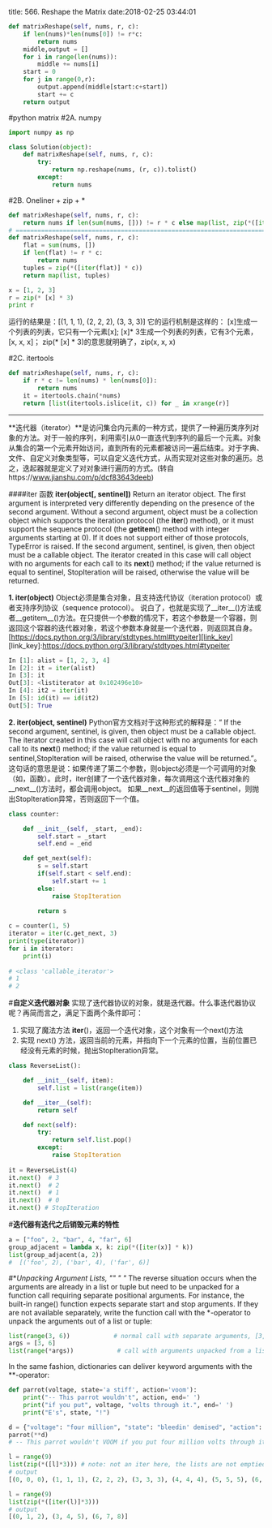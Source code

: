 title: 566. Reshape the Matrix
date:2018-02-25 03:44:01

```python
def matrixReshape(self, nums, r, c):
    if len(nums)*len(nums[0]) != r*c:
        return nums
    middle,output = []
    for i in range(len(nums)):
        middle += nums[i]
    start = 0
    for j in range(0,r):
        output.append(middle[start:c+start])
        start += c
    return output
```

#python matrix
#2A. numpy
```python
import numpy as np

class Solution(object):
    def matrixReshape(self, nums, r, c):
        try:
            return np.reshape(nums, (r, c)).tolist()
        except:
            return nums
```

#2B. Oneliner + zip + *
```python
def matrixReshape(self, nums, r, c):
    return nums if len(sum(nums, [])) != r * c else map(list, zip(*([iter(sum(nums, []))]*c)))
# ==============================================================================================
def matrixReshape(self, nums, r, c):
    flat = sum(nums, [])
    if len(flat) != r * c:
        return nums
    tuples = zip(*([iter(flat)] * c))
    return map(list, tuples)
```
```python
x = [1, 2, 3]
r = zip(* [x] * 3)
print r
```
运行的结果是：[(1, 1, 1), (2, 2, 2), (3, 3, 3)]
它的运行机制是这样的：
[x]生成一个列表的列表，它只有一个元素[x]; [x]* 3生成一个列表的列表，它有3个元素，[x, x, x]； zip(* [x] * 3)的意思就明确了，zip(x, x, x)

#2C. itertools
```python
def matrixReshape(self, nums, r, c):
    if r * c != len(nums) * len(nums[0]):
        return nums
    it = itertools.chain(*nums)
    return [list(itertools.islice(it, c)) for _ in xrange(r)]
```
- - - - 
**迭代器（iterator）**是访问集合内元素的一种方式，提供了一种遍历类序列对象的方法。对于一般的序列，利用索引从0一直迭代到序列的最后一个元素。对象从集合的第一个元素开始访问，直到所有的元素都被访问一遍后结束。对于字典、文件、自定义对象类型等，可以自定义迭代方式，从而实现对这些对象的遍历。总之，迭起器就是定义了对对象进行遍历的方式。(转自https://www.jianshu.com/p/dcf83643deeb)

####iter 函数
**iter(object[, sentinel])**
Return an iterator object. The first argument is interpreted very differently depending on the presence of the second argument. Without a second argument, object must be a collection object which supports the iteration protocol (the __iter__() method), or it must support the sequence protocol (the __getitem__() method with integer arguments starting at 0). If it does not support either of those protocols, TypeError is raised. If the second argument, sentinel, is given, then object must be a callable object. The iterator created in this case will call object with no arguments for each call to its __next__() method; if the value returned is equal to sentinel, StopIteration will be raised, otherwise the value will be returned.

**1. iter(object)**
Object必须是集合对象，且支持迭代协议（iteration protocol）或者支持序列协议（sequence protocol）。
说白了，也就是实现了__iter__()方法或者__getitem__()方法。在只提供一个参数的情况下，若这个参数是一个容器，则返回这个容器的迭代器对象，若这个参数本身就是一个迭代器，则返回其自身。[https://docs.python.org/3/library/stdtypes.html#typeiter][link_key] 
[link_key]:https://docs.python.org/3/library/stdtypes.html#typeiter
```python
In [1]: alist = [1, 2, 3, 4]
In [2]: it = iter(alist)
In [3]: it
Out[3]: <listiterator at 0x102496e10>
In [4]: it2 = iter(it)
In [5]: id(it) == id(it2)
Out[5]: True
```
**2. iter(object, sentinel)**
Python官方文档对于这种形式的解释是：“ If the second argument, sentinel, is given, then object must be a callable object. The iterator created in this case will call object with no arguments for each call to its __next__() method; if the value returned is equal to sentinel,StopIteration will be raised, otherwise the value will be returned.”。
这句话的意思是说：如果传递了第二个参数，则object必须是一个可调用的对象（如，函数）。此时，iter创建了一个迭代器对象，每次调用这个迭代器对象的__next__()方法时，都会调用object。
如果__next__的返回值等于sentinel，则抛出StopIteration异常，否则返回下一个值。
```python
class counter:

    def __init__(self, _start, _end):
        self.start = _start
        self.end = _end

    def get_next(self):
        s = self.start
        if(self.start < self.end):
            self.start += 1
        else:
            raise StopIteration

        return s
        
c = counter(1, 5)
iterator = iter(c.get_next, 3)
print(type(iterator))
for i in iterator:
    print(i)
    
# <class 'callable_iterator'>
# 1
# 2
```

#**自定义迭代器对象**
实现了迭代器协议的对象，就是迭代器。什么事迭代器协议呢？再简而言之，满足下面两个条件即可：
1. 实现了魔法方法 __iter__()，返回一个迭代对象，这个对象有一个next()方法
2. 实现 next() 方法，返回当前的元素，并指向下一个元素的位置，当前位置已经没有元素的时候，抛出StopIteration异常。

```python
class ReverseList():

    def __init__(self, item):
        self.list = list(range(item))

    def __iter__(self):
        return self

    def next(self):
        try:
            return self.list.pop()
        except:
            raise StopIteration
            
it = ReverseList(4)
it.next()  # 3
it.next()  # 2
it.next()  # 1
it.next()  # 0
it.next() # StopIteration
```
#**迭代器有迭代之后销毁元素的特性**
```python
a = ["foo", 2, "bar", 4, "far", 6]
group_adjacent = lambda x, k: zip(*([iter(x)] * k))
list(group_adjacent(a, 2))
#  [('foo', 2), ('bar', 4), ('far', 6)]
```

#**Unpacking Argument Lists, "*" "* *"**
The reverse situation occurs when the arguments are already in a list or tuple but need to be unpacked for a function call requiring separate positional arguments. For instance, the built-in range() function expects separate start and stop arguments. If they are not available separately, write the function call with the *-operator to unpack the arguments out of a list or tuple:

```python
list(range(3, 6))            # normal call with separate arguments, [3,4,5]
args = [3, 6]
list(range(*args))            # call with arguments unpacked from a list, [3, 4, 5]
```
In the same fashion, dictionaries can deliver keyword arguments with the **-operator:
```python
def parrot(voltage, state='a stiff', action='voom'):
    print("-- This parrot wouldn't", action, end=' ')
    print("if you put", voltage, "volts through it.", end=' ')
    print("E's", state, "!")

d = {"voltage": "four million", "state": "bleedin' demised", "action": "VOOM"}
parrot(**d)
# -- This parrot wouldn't VOOM if you put four million volts through it. E's bleedin' demised !
```

```python
l = range(9)
list(zip(*([l]*3))) # note: not an iter here, the lists are not emptied as we iterate 
# output 
[(0, 0, 0), (1, 1, 1), (2, 2, 2), (3, 3, 3), (4, 4, 4), (5, 5, 5), (6, 6, 6), (7, 7, 7), (8, 8, 8)]

l = range(9)
list(zip(*([iter(l)]*3)))
# output 
[(0, 1, 2), (3, 4, 5), (6, 7, 8)]
```